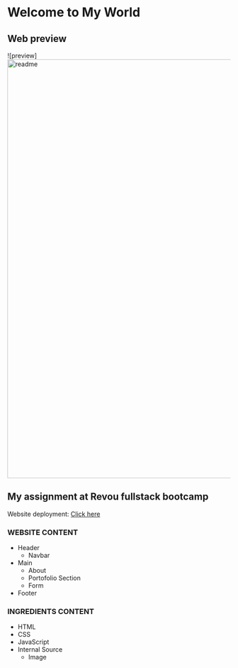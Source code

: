 # Welcome to My World

## Web preview
![preview]<img width="943" alt="readme" src="https://github.com/RevoU-FSSE-2/week-2-fadli131/assets/109584701/c047d8ab-46bc-4468-86b4-ddd1e723df9e">

## My assignment at Revou fullstack bootcamp
Website deployment: [Click here](https://creative-scone-9e7e6b.netlify.app/)
### WEBSITE CONTENT 
- Header
  - Navbar
- Main
  - About
  - Portofolio Section
  - Form
- Footer

### INGREDIENTS CONTENT
- HTML
- CSS
- JavaScript
- Internal Source
  - Image